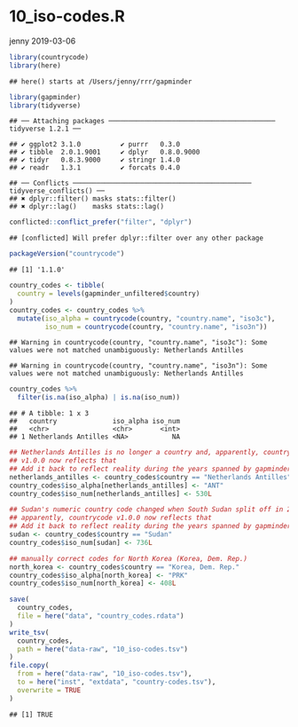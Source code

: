 10\_iso-codes.R
================
jenny
2019-03-06

``` r
library(countrycode)
library(here)
```

    ## here() starts at /Users/jenny/rrr/gapminder

``` r
library(gapminder)
library(tidyverse)
```

    ## ── Attaching packages ────────────────────────────────────────── tidyverse 1.2.1 ──

    ## ✔ ggplot2 3.1.0          ✔ purrr   0.3.0     
    ## ✔ tibble  2.0.1.9001     ✔ dplyr   0.8.0.9000
    ## ✔ tidyr   0.8.3.9000     ✔ stringr 1.4.0     
    ## ✔ readr   1.3.1          ✔ forcats 0.4.0

    ## ── Conflicts ───────────────────────────────────────────── tidyverse_conflicts() ──
    ## ✖ dplyr::filter() masks stats::filter()
    ## ✖ dplyr::lag()    masks stats::lag()

``` r
conflicted::conflict_prefer("filter", "dplyr")
```

    ## [conflicted] Will prefer dplyr::filter over any other package

``` r
packageVersion("countrycode")
```

    ## [1] '1.1.0'

``` r
country_codes <- tibble(
  country = levels(gapminder_unfiltered$country)
)
country_codes <- country_codes %>% 
  mutate(iso_alpha = countrycode(country, "country.name", "iso3c"),
         iso_num = countrycode(country, "country.name", "iso3n"))
```

    ## Warning in countrycode(country, "country.name", "iso3c"): Some values were not matched unambiguously: Netherlands Antilles

    ## Warning in countrycode(country, "country.name", "iso3n"): Some values were not matched unambiguously: Netherlands Antilles

``` r
country_codes %>% 
  filter(is.na(iso_alpha) | is.na(iso_num))
```

    ## # A tibble: 1 x 3
    ##   country              iso_alpha iso_num
    ##   <chr>                <chr>       <int>
    ## 1 Netherlands Antilles <NA>           NA

``` r
## Netherlands Antilles is no longer a country and, apparently, countrycode
## v1.0.0 now reflects that
## Add it back to reflect reality during the years spanned by gapminder
netherlands_antilles <- country_codes$country == "Netherlands Antilles"
country_codes$iso_alpha[netherlands_antilles] <- "ANT"
country_codes$iso_num[netherlands_antilles] <- 530L

## Sudan's numeric country code changed when South Sudan split off in 2011
## apparently, countrycode v1.0.0 now reflects that
## Add it back to reflect reality during the years spanned by gapminder
sudan <- country_codes$country == "Sudan"
country_codes$iso_num[sudan] <- 736L

## manually correct codes for North Korea (Korea, Dem. Rep.)
north_korea <- country_codes$country == "Korea, Dem. Rep."
country_codes$iso_alpha[north_korea] <- "PRK"
country_codes$iso_num[north_korea] <- 408L

save(
  country_codes,
  file = here("data", "country_codes.rdata")
)
write_tsv(
  country_codes,
  path = here("data-raw", "10_iso-codes.tsv")
)
file.copy(
  from = here("data-raw", "10_iso-codes.tsv"),
  to = here("inst", "extdata", "country-codes.tsv"),
  overwrite = TRUE
)
```

    ## [1] TRUE

